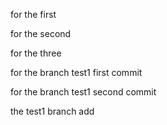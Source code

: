 for the first

for the second



for the three

for the branch test1 first commit

for the branch test1 second commit

the test1 branch add
